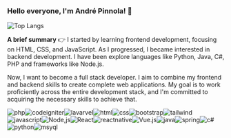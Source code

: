 ### Hello everyone, I'm André Pinnola! 👋


![Top Langs](https://github-readme-stats.vercel.app/api/top-langs/?username=Andreluiz94-byte&langs_count=8)


**A brief summary** 👉
I started by learning frontend development, focusing on HTML, CSS, and JavaScript. As I progressed, I became interested in backend development. I have been explore languages like Python, Java, C#, PHP and frameworks like Node.js.

Now, I want to become a full stack developer. I aim to combine my frontend and backend skills to create complete web applications. My goal is to work proficiently across the entire development stack, and I'm committed to acquiring the necessary skills to achieve that.


![php](https://img.shields.io/badge/PHP-777BB4?style=for-the-badge&logo=php&logoColor=white)![codeigniter](https://camo.githubusercontent.com/d928a9ba5c5337b2f1135d7ca40108ab2c1bb852d385ef30dafbda0126b11450/68747470733a2f2f692e6962622e636f2f5a4e7a714e6e642f636f646569676e697465722e706e67)![lavarvel](https://img.shields.io/badge/Laravel-FF2D20?style=for-the-badge&logo=laravel&logoColor=white)![html](https://img.shields.io/badge/HTML5-E34F26?style=for-the-badge&logo=html5&logoColor=white)![css](https://img.shields.io/badge/CSS-239120?&style=for-the-badge&logo=css3&logoColor=white)![bootstrap](https://img.shields.io/badge/Bootstrap-563D7C?style=for-the-badge&logo=bootstrap&logoColor=white)![tailwind](https://img.shields.io/badge/Tailwind_CSS-38B2AC?style=for-the-badge&logo=tailwind-css&logoColor=white)![javascript](https://img.shields.io/badge/JavaScript-F7DF1E?style=for-the-badge&logo=javascript&logoColor=black)![Node,js](https://img.shields.io/badge/Node.js-43853D?style=for-the-badge&logo=node.js&logoColor=white)![React](https://img.shields.io/badge/React-20232A?style=for-the-badge&logo=react&logoColor=61DAFB)![reactnative](https://img.shields.io/badge/React_Native-20232A?style=for-the-badge&logo=react&logoColor=61DAFB)![Vue.js](https://img.shields.io/badge/Vue.js-35495E?style=for-the-badge&logo=vue.js&logoColor=4FC08D)![java](https://img.shields.io/badge/Java-ED8B00?style=for-the-badge&logo=openjdk&logoColor=white)![spring](https://img.shields.io/badge/Spring-6DB33F?style=for-the-badge&logo=spring&logoColor=white)![c#](https://img.shields.io/badge/C%23-239120?style=for-the-badge&logo=c-sharp&logoColor=white)![python](https://img.shields.io/badge/Python-3776AB?style=for-the-badge&logo=python&logoColor=white)![msyql](https://camo.githubusercontent.com/8e95fa9339fdc75e3c7db55cbf3906960b26342b7437b61696534e10c6df436e/68747470733a2f2f692e6962622e636f2f353167545137792f6d7973716c2e706e67)
